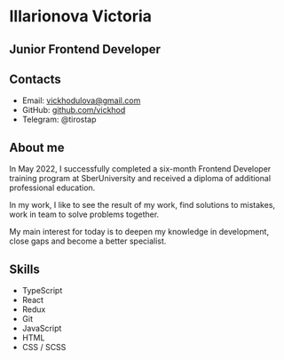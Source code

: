 # Illarionova Victoria
## Junior Frontend Developer
## Contacts
* Email: vickhodulova@gmail.com
* GitHub: [github.com/vickhod](https://github.com/vickhod)
* Telegram: @tirostap

## About me

In May 2022, I successfully completed a six-month Frontend Developer training program
at SberUniversity and received a diploma of additional professional education.

In my work, I like to see the result of my work, find solutions to mistakes, work in
team to solve problems together.

My main interest for today is to deepen my knowledge in development, close gaps and become a better specialist.

## Skills
* TypeScript
* React
* Redux
* Git
* JavaScript
* HTML
* CSS / SCSS
